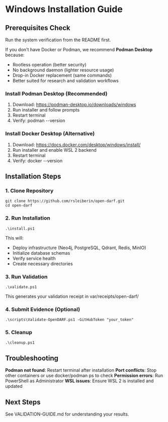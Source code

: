 # Windows Installation Guide

## Prerequisites Check

Run the system verification from the README first.

If you don't have Docker or Podman, we recommend **Podman Desktop** because:
- Rootless operation (better security)
- No background daemon (lighter resource usage)
- Drop-in Docker replacement (same commands)
- Better suited for research and validation workflows

### Install Podman Desktop (Recommended)

1. Download: https://podman-desktop.io/downloads/windows
2. Run installer and follow prompts
3. Restart terminal
4. Verify: podman --version

### Install Docker Desktop (Alternative)

1. Download: https://docs.docker.com/desktop/windows/install/
2. Run installer and enable WSL 2 backend
3. Restart terminal  
4. Verify: docker --version

## Installation Steps

### 1. Clone Repository

    git clone https://github.com/rsleiberin/open-darf.git
    cd open-darf

### 2. Run Installation

    .\install.ps1

This will:
- Deploy infrastructure (Neo4j, PostgreSQL, Qdrant, Redis, MinIO)
- Initialize database schemas
- Verify service health
- Create necessary directories

### 3. Run Validation

    .\validate.ps1

This generates your validation receipt in var/receipts/open-darf/

### 4. Submit Evidence (Optional)

    .\scripts\Validate-OpenDARF.ps1 -GitHubToken "your_token"

### 5. Cleanup

    .\cleanup.ps1

## Troubleshooting

**Podman not found**: Restart terminal after installation
**Port conflicts**: Stop other containers or use docker/podman ps to check
**Permission errors**: Run PowerShell as Administrator
**WSL issues**: Ensure WSL 2 is installed and updated

## Next Steps

See VALIDATION-GUIDE.md for understanding your results.
